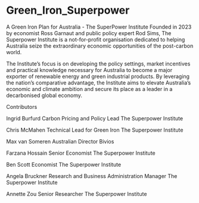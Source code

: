 # Green_Iron_Superpower
A Green Iron Plan for Australia - The SuperPower Institute
Founded in 2023 by economist Ross Garnaut and public
policy expert Rod Sims, The Superpower Institute is a
not-for-profit organisation dedicated to helping Australia
seize the extraordinary economic opportunities of the
post-carbon world.

The Institute’s focus is on developing the policy settings,
market incentives and practical knowledge necessary
for Australia to become a major exporter of renewable
energy and green industrial products. By leveraging the
nation’s comparative advantage, the Institute aims to
elevate Australia’s economic and climate ambition and
secure its place as a leader in a decarbonised global
economy.

Contributors

Ingrid Burfurd
Carbon Pricing and Policy Lead
The Superpower Institute

Chris McMahen
Technical Lead for Green Iron
The Superpower Institute

Max van Someren
Australian Director
Bivios

Farzana Hossain
Senior Economist
The Superpower Institute

Ben Scott
Economist
The Superpower Institute

Angela Bruckner
Research and Business Administration Manager
The Superpower Institute

Annette Zou
Senior Researcher
The Superpower Institute

